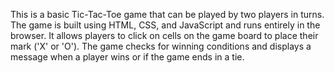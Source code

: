 This is a basic Tic-Tac-Toe game that can be played by two players in turns. The game is built using HTML, CSS, and JavaScript and runs entirely in the browser. It allows players to click on cells on the game board to place their mark ('X' or 'O'). The game checks for winning conditions and displays a message when a player wins or if the game ends in a tie.
